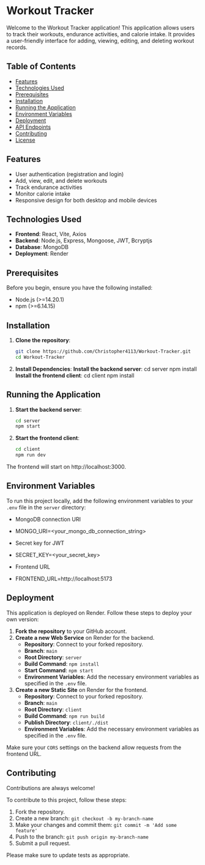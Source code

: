 # Workout Tracker

Welcome to the Workout Tracker application! This application allows users to track their workouts, endurance activities, and calorie intake. It provides a user-friendly interface for adding, viewing, editing, and deleting workout records.

## Table of Contents

- [Features](#features)
- [Technologies Used](#technologies-used)
- [Prerequisites](#prerequisites)
- [Installation](#installation)
- [Running the Application](#running-the-application)
- [Environment Variables](#environment-variables)
- [Deployment](#deployment)
- [API Endpoints](#api-endpoints)
- [Contributing](#contributing)
- [License](#license)

## Features

- User authentication (registration and login)
- Add, view, edit, and delete workouts
- Track endurance activities
- Monitor calorie intake
- Responsive design for both desktop and mobile devices

## Technologies Used

- **Frontend**: React, Vite, Axios
- **Backend**: Node.js, Express, Mongoose, JWT, Bcryptjs
- **Database**: MongoDB
- **Deployment**: Render

## Prerequisites

Before you begin, ensure you have the following installed:

- Node.js (>=14.20.1)
- npm (>=6.14.15)

## Installation

1. **Clone the repository**:
   ```bash
   git clone https://github.com/Christopher4113/Workout-Tracker.git
   cd Workout-Tracker
2. **Install Dependencies**:
    **Install the backend server**:
   cd server
   npm install
   **Install the frontend client**:
   cd client
   npm install
## Running the Application

1. **Start the backend server**:
   ```bash
   cd server
   npm start
2. **Start the frontend client**:
    ```bash
    cd client
    npm run dev

The frontend will start on http://localhost:3000.

## Environment Variables

To run this project locally, add the following environment variables to your `.env` file in the `server` directory:

- MongoDB connection URI
- MONGO_URI=<your_mongo_db_connection_string>

- Secret key for JWT
- SECRET_KEY=<your_secret_key>

- Frontend URL
- FRONTEND_URL=http://localhost:5173





## Deployment

This application is deployed on Render. Follow these steps to deploy your own version:

1. **Fork the repository** to your GitHub account.
2. **Create a new Web Service** on Render for the backend.
   - **Repository**: Connect to your forked repository.
   - **Branch**: `main`
   - **Root Directory**: `server`
   - **Build Command**: `npm install`
   - **Start Command**: `npm start`
   - **Environment Variables**: Add the necessary environment variables as specified in the `.env` file.
3. **Create a new Static Site** on Render for the frontend.
   - **Repository**: Connect to your forked repository.
   - **Branch**: `main`
   - **Root Directory**: `client`
   - **Build Command**: `npm run build`
   - **Publish Directory**: `client/./dist`
   - **Environment Variables**: Add the necessary environment variables as specified in the `.env` file.

Make sure your `CORS` settings on the backend allow requests from the frontend URL.

## Contributing

Contributions are always welcome!

To contribute to this project, follow these steps:

1. Fork the repository.
2. Create a new branch: `git checkout -b my-branch-name`
3. Make your changes and commit them: `git commit -m 'Add some feature'`
4. Push to the branch: `git push origin my-branch-name`
5. Submit a pull request.

Please make sure to update tests as appropriate.


  



